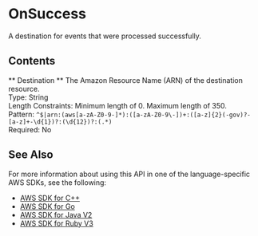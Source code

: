 # OnSuccess<a name="API_OnSuccess"></a>

A destination for events that were processed successfully\.

## Contents<a name="API_OnSuccess_Contents"></a>

 ** Destination **   <a name="SSS-Type-OnSuccess-Destination"></a>
The Amazon Resource Name \(ARN\) of the destination resource\.  
Type: String  
Length Constraints: Minimum length of 0\. Maximum length of 350\.  
Pattern: `^$|arn:(aws[a-zA-Z0-9-]*):([a-zA-Z0-9\-])+:([a-z]{2}(-gov)?-[a-z]+-\d{1})?:(\d{12})?:(.*)`   
Required: No

## See Also<a name="API_OnSuccess_SeeAlso"></a>

For more information about using this API in one of the language\-specific AWS SDKs, see the following:
+  [AWS SDK for C\+\+](https://docs.aws.amazon.com/goto/SdkForCpp/lambda-2015-03-31/OnSuccess) 
+  [AWS SDK for Go](https://docs.aws.amazon.com/goto/SdkForGoV1/lambda-2015-03-31/OnSuccess) 
+  [AWS SDK for Java V2](https://docs.aws.amazon.com/goto/SdkForJavaV2/lambda-2015-03-31/OnSuccess) 
+  [AWS SDK for Ruby V3](https://docs.aws.amazon.com/goto/SdkForRubyV3/lambda-2015-03-31/OnSuccess) 